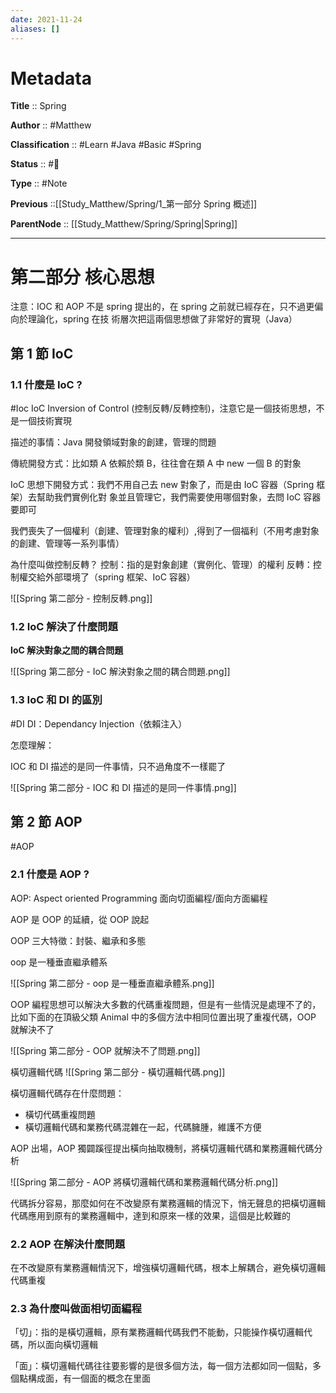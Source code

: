 ```yaml
---
date: 2021-11-24
aliases: []
---
```


# Metadata

**Title** :: Spring

**Author** :: #Matthew 

**Classification** :: #Learn #Java #Basic #Spring

**Status** :: #🌱

**Type** :: #Note

**Previous** ::[[Study_Matthew/Spring/1_第一部分 Spring 概述]]

**ParentNode** :: [[Study_Matthew/Spring/Spring|Spring]]

---


# 第二部分 核心思想
注意：IOC 和 AOP 不是 spring 提出的，在 spring 之前就已經存在，只不過更偏向於理論化，spring 在技 術層次把這兩個思想做了⾮常好的實現（Java）

## 第 1 節 IoC

### 1.1 什麼是 IoC ?
#Ioc
IoC Inversion of Control (控制反轉/反轉控制)，注意它是⼀個技術思想，不是⼀個技術實現

描述的事情：Java 開發領域對象的創建，管理的問題

傳統開發⽅式：⽐如類 A 依賴於類 B，往往會在類 A 中 new ⼀個 B 的對象

IoC 思想下開發⽅式：我們不⽤⾃⼰去 new 對象了，⽽是由 IoC 容器（Spring 框架）去幫助我們實例化對 象並且管理它，我們需要使⽤哪個對象，去問 IoC 容器要即可

我們喪失了⼀個權利（創建、管理對象的權利）,得到了⼀個福利（不⽤考慮對象的創建、管理等⼀系列事情）

為什麼叫做控制反轉？ 控制：指的是對象創建（實例化、管理）的權利 反轉：控制權交給外部環境了（spring 框架、IoC 容器）

![[Spring 第二部分 -  控制反轉.png]]

### 1.2 IoC 解決了什麼問題

**IoC 解決對象之間的耦合問題**

![[Spring 第二部分 - IoC 解決對象之間的耦合問題.png]]

### 1.3 IoC 和 DI 的區別
#DI
DI：Dependancy Injection（依賴注⼊）

怎麼理解：

IOC 和 DI 描述的是同⼀件事情，只不過⻆度不⼀樣罷了

![[Spring 第二部分 - IOC 和 DI 描述的是同⼀件事情.png]]

## 第 2 節 AOP
#AOP
### 2.1 什麼是 AOP ?

AOP: Aspect oriented Programming ⾯向切⾯編程/⾯向⽅⾯編程

AOP 是 OOP 的延續，從 OOP 說起

OOP 三⼤特徵：封裝、繼承和多態

oop 是⼀種垂直繼承體系

![[Spring 第二部分 -  oop 是⼀種垂直繼承體系.png]]

OOP 編程思想可以解決⼤多數的代碼重複問題，但是有⼀些情況是處理不了的，⽐如下⾯的在頂級⽗類 Animal 中的多個⽅法中相同位置出現了重複代碼，OOP 就解決不了

![[Spring 第二部分 -  OOP 就解決不了問題.png]]

橫切邏輯代碼
![[Spring 第二部分 - 橫切邏輯代碼.png]]

橫切邏輯代碼存在什麼問題：

-   橫切代碼重複問題
-   橫切邏輯代碼和業務代碼混雜在⼀起，代碼臃腫，維護不⽅便

AOP 出場，AOP 獨闢蹊徑提出橫向抽取機制，將橫切邏輯代碼和業務邏輯代碼分析

![[Spring 第二部分 - AOP 將橫切邏輯代碼和業務邏輯代碼分析.png]]

代碼拆分容易，那麼如何在不改變原有業務邏輯的情況下，悄⽆聲息的把橫切邏輯代碼應⽤到原有的業務邏輯中，達到和原來⼀樣的效果，這個是⽐較難的

### 2.2 AOP 在解決什麼問題

在不改變原有業務邏輯情況下，增強橫切邏輯代碼，根本上解耦合，避免橫切邏輯代碼重複

### 2.3 為什麼叫做面相切面編程

「切」：指的是橫切邏輯，原有業務邏輯代碼我們不能動，只能操作橫切邏輯代碼，所以⾯向橫切邏輯

「⾯」：橫切邏輯代碼往往要影響的是很多個⽅法，每⼀個⽅法都如同⼀個點，多個點構成⾯，有⼀個⾯的概念在⾥⾯